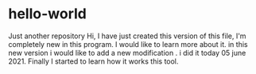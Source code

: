 # hello-world
Just another repository
Hi, I have just created this version of this file, I'm completely new in this program. I would like to learn more about it. 
in this new version i would like to add a new modification . i did it today 05 june 2021. Finally I started to learn how it works this tool.

